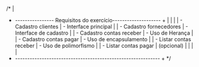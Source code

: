 /*
                                                            |
+ ---------------- Requisitos do exercício-------------------- +
|                             |                                |
| - Cadastro clientes         |  - Interface principal         |
| - Cadastro fornecedores     |  - Interface de cadastro       |
| - Cadastro contas receber   |  - Uso de Herança              |
| - Cadastro contas pagar     |  - Uso de encapsulamento       |
| - Listar contas receber     |  - Uso de polimorfismo         |
| - Listar contas pagar       |    (opcional)                  |
|                             |                                |
+ ------------------------------------------------------------ +
*/
